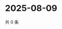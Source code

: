 # 2025-08-09

共 0 条

<!-- BEGIN ZHIHUVIDEO -->
<!-- 最后更新时间 Sat Aug 09 2025 05:10:55 GMT+0800 (China Standard Time) -->

<!-- END ZHIHUVIDEO -->
